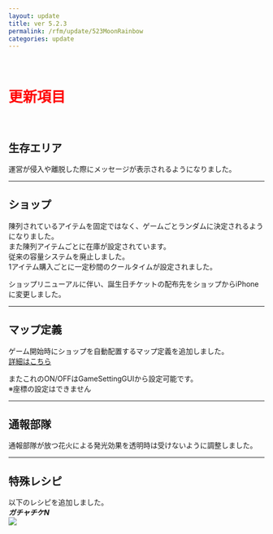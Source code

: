 ```yaml
---
layout: update
title: ver 5.2.3
permalink: /rfm/update/523MoonRainbow
categories: update 
---
```



<br>
<h1 id="1"><font color="red">更新項目</font></h1><br>

## <span class="green-badge">生存エリア</span>          

運営が侵入や離脱した際にメッセージが表示されるようになりました。


-----------------------------------------------------  
## <span class="green-badge">ショップ</span>     

陳列されているアイテムを固定ではなく、ゲームごとランダムに決定されるようになりました。   
また陳列アイテムごとに在庫が設定されています。  
従来の容量システムを廃止しました。  
1アイテム購入ごとに一定秒間のクールタイムが設定されました。     
  
ショップリニューアルに伴い、誕生日チケットの配布先をショップからiPhoneに変更しました。
  
-----------------------------------------------------  
## <span class="green-badge">マップ定義</span>     

ゲーム開始時にショップを自動配置するマップ定義を追加しました。  
[詳細はこちら]({{site.baseurl}}/rfm/xml/) <br>  

またこれのON/OFFはGameSettingGUIから設定可能です。  
※座標の設定はできません  
  
-----------------------------------------------------  
## <span class="red-badge">通報部隊</span>  

通報部隊が放つ花火による発光効果を透明時は受けないように調整しました。  

-----------------------------------------------------  
## <span class="red-badge">特殊レシピ</span>  

以下のレシピを追加しました。  
***ガチャチケN***  
<img src="{{site.baseurl}}/public/images/rfm/recipe/gachaN.png"><br>


